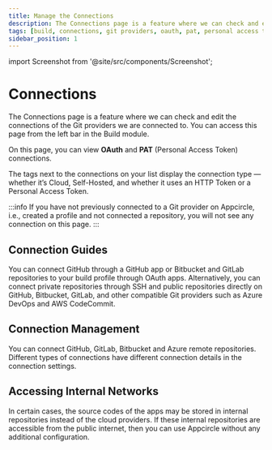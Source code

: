 ```yaml
---
title: Manage the Connections
description: The Connections page is a feature where we can check and edit the connections of the Git providers we are connected to.
tags: [build, connections, git providers, oauth, pat, personal access token]
sidebar_position: 1
---
```


import Screenshot from '@site/src/components/Screenshot';

# Connections

The Connections page is a feature where we can check and edit the connections of the Git providers we are connected to. You can access this page from the left bar in the Build module.

On this page, you can view **OAuth** and **PAT** (Personal Access Token) connections.

<Screenshot url='https://cdn.appcircle.io/docs/assets/BE6369-connections.png' />

The tags next to the connections on your list display the connection type — whether it’s Cloud, Self-Hosted, and whether it uses an HTTP Token or a Personal Access Token.

:::info
If you have not previously connected to a Git provider on Appcircle, i.e., created a profile and not connected a repository, you will not see any connection on this page.
:::

## Connection Guides

You can connect GitHub through a GitHub app or Bitbucket and GitLab repositories to your build profile through OAuth apps. Alternatively, you can connect private repositories through SSH and public repositories directly on GitHub, Bitbucket, GitLab, and other compatible Git providers such as Azure DevOps and AWS CodeCommit.

## Connection Management

You can connect GitHub, GitLab, Bitbucket and Azure remote repositories. Different types of connections have different connection details in the connection settings.

## Accessing Internal Networks

In certain cases, the source codes of the apps may be stored in internal repositories instead of the cloud providers. If these internal repositories are accessible from the public internet, then you can use Appcircle without any additional configuration.